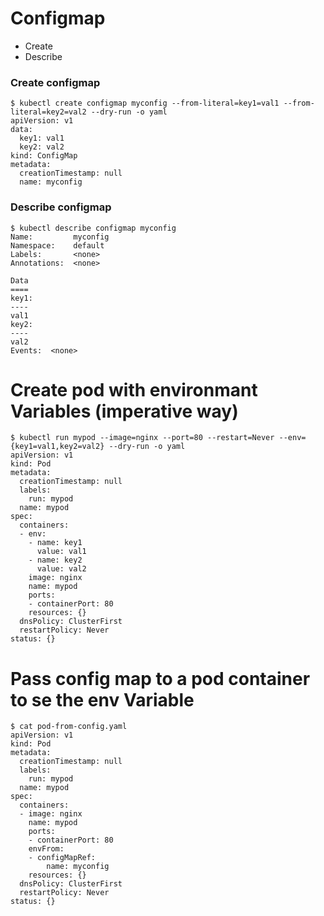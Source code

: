 # Configmap
  - Create
  - Describe



### Create configmap

```
$ kubectl create configmap myconfig --from-literal=key1=val1 --from-literal=key2=val2 --dry-run -o yaml
apiVersion: v1
data:
  key1: val1
  key2: val2
kind: ConfigMap
metadata:
  creationTimestamp: null
  name: myconfig
```

### Describe configmap
```
$ kubectl describe configmap myconfig
Name:         myconfig
Namespace:    default
Labels:       <none>
Annotations:  <none>

Data
====
key1:
----
val1
key2:
----
val2
Events:  <none>
```


# Create pod with environmant Variables (imperative way)
```
$ kubectl run mypod --image=nginx --port=80 --restart=Never --env={key1=val1,key2=val2} --dry-run -o yaml
apiVersion: v1
kind: Pod
metadata:
  creationTimestamp: null
  labels:
    run: mypod
  name: mypod
spec:
  containers:
  - env:
    - name: key1
      value: val1
    - name: key2
      value: val2
    image: nginx
    name: mypod
    ports:
    - containerPort: 80
    resources: {}
  dnsPolicy: ClusterFirst
  restartPolicy: Never
status: {}
```


# Pass config map to a pod container to se the env Variable

```
$ cat pod-from-config.yaml 
apiVersion: v1
kind: Pod
metadata:
  creationTimestamp: null
  labels:
    run: mypod
  name: mypod
spec:
  containers:
  - image: nginx
    name: mypod
    ports:
    - containerPort: 80
    envFrom:
    - configMapRef:
        name: myconfig
    resources: {}
  dnsPolicy: ClusterFirst
  restartPolicy: Never
status: {}
```
